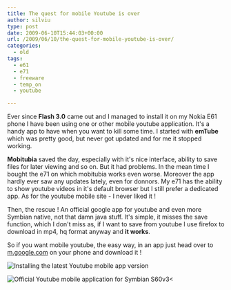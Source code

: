```yaml
---
title: The quest for mobile Youtube is over
author: silviu
type: post
date: 2009-06-10T15:44:03+00:00
url: /2009/06/10/the-quest-for-mobile-youtube-is-over/
categories:
  - old
tags:
  - e61
  - e71
  - freeware
  - temp_on
  - youtube

---
```

Ever since **Flash 3.0** came out and I managed to install it on my Nokia E61 phone I have been using one or other mobile youtube application. It's a handy app to have when you want to kill some time. I started with **emTube** which was pretty good, but never got updated and for me it stopped working.
 
 **Mobitubia** saved the day, especially with it's nice interface, ability to save files for later viewing and so on. But it had problems. In the mean time I bought the e71 on which mobitubia works even worse. Moreover the app hardly ever saw any updates lately, even for donnors. My e71 has the ability to show youtube videos in it's default browser but I still prefer a dedicated app. As for the youtube mobile site - I never liked it !

Then, the rescue ! An official google app for youtube and even more Symbian native, not that damn java stuff. It's simple, it misses the save function, which I don't miss as, if I want to save from youtube I use firefox to download in mp4, hq format anyway and **it works**.

So if you want mobile youtube, the easy way, in an app just head over to [m.google.com](http://m.google.com) on your phone and download it !

![Installing the latest Youtube mobile app version](/blog/images/2009/screenshot0019_cnv.jpg) 

![Official Youtube mobile application for Symbian S60v3<](/blog/images/2009/screenshot0021_cnv.jpg) 
